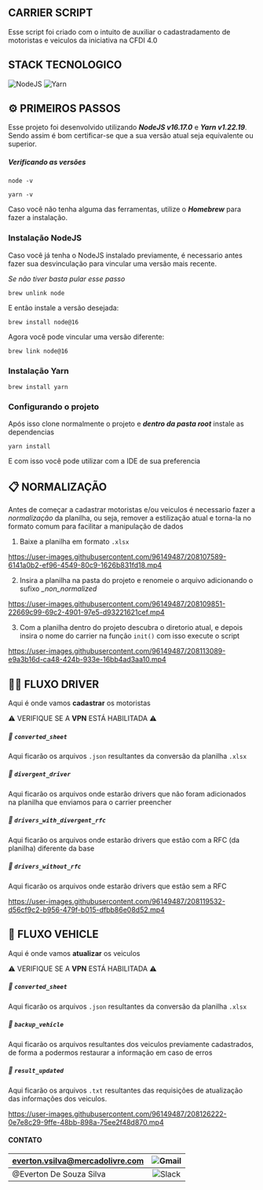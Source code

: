 ## CARRIER SCRIPT
Esse script foi criado com o intuito de auxiliar o cadastradamento de motoristas e veiculos da iniciativa na CFDI 4.0

## STACK TECNOLOGICO
![NodeJS](https://img.shields.io/badge/node.js-6DA55F?style=for-the-badge&logo=node.js&logoColor=white)
![Yarn](https://img.shields.io/badge/yarn-%232C8EBB.svg?style=for-the-badge&logo=yarn&logoColor=white)

## :gear: PRIMEIROS PASSOS
Esse projeto foi desenvolvido utilizando ***NodeJS v16.17.0*** e ***Yarn v1.22.19***. Sendo assim é bom certificar-se que a sua versão atual seja equivalente ou superior.

##### Verificando as versões
<pre><code>node -v</code></pre>

<pre><code>yarn -v</code></pre>

Caso você não tenha alguma das ferramentas, utilize o ***Homebrew*** para fazer a instalação.

### Instalação NodeJS
Caso você já tenha o NodeJS instalado previamente, é necessario antes fazer sua desvinculação para vincular uma versão mais recente.

*Se não tiver basta pular esse passo*
<pre><code>brew unlink node</code></pre>

E então instale a versão desejada:
<pre><code>brew install node@16</code></pre>


Agora você pode vincular uma versão diferente:
<pre><code>brew link node@16</code></pre>


### Instalação Yarn
<pre><code>brew install yarn</code></pre>


### Configurando o projeto
Após isso clone normalmente o projeto e ***dentro da pasta root*** instale as dependencias
<pre><code>yarn install</code></pre>

E com isso você pode utilizar com a IDE de sua preferencia

## :clipboard: NORMALIZAÇÃO
Antes de começar a cadastrar motoristas e/ou veiculos é necessario fazer a *normalização* da planilha, ou seja, remover a estilização atual e torna-la no formato comum para facilitar a manipulação de dados

1. Baixe a planilha em formato ```.xlsx```

https://user-images.githubusercontent.com/96149487/208107589-6141a0b2-ef96-4549-80c9-1626b831fd18.mp4

2. Insira a planilha na pasta do projeto e renomeie o arquivo adicionando o sufixo *_non_normalized*

https://user-images.githubusercontent.com/96149487/208109851-22669c99-69c2-4901-97e5-d93221621cef.mp4

3. Com a planilha dentro do projeto descubra o diretorio atual, e depois insira o nome do carrier na função ```init()``` com isso execute o script

https://user-images.githubusercontent.com/96149487/208113089-e9a3b16d-ca48-424b-933e-16bb4ad3aa10.mp4


## :pilot: FLUXO DRIVER
Aqui é onde vamos **cadastrar** os motoristas

:warning: VERIFIQUE SE A **VPN** ESTÁ HABILITADA :warning:

##### :file_folder: ```converted_sheet```

Aqui ficarão os arquivos ```.json``` resultantes da conversão da planilha ```.xlsx```

##### :file_folder: ```divergent_driver```

Aqui ficarão os arquivos onde estarão drivers que não foram adicionados na planilha que enviamos para o carrier preencher

##### :file_folder: ```drivers_with_divergent_rfc```

Aqui ficarão os arquivos onde estarão drivers que estão com a RFC (da planilha) diferente da base

##### :file_folder: ```drivers_without_rfc```
Aqui ficarão os arquivos onde estarão drivers que estão sem a RFC

https://user-images.githubusercontent.com/96149487/208119532-d56cf9c2-b956-479f-b015-dfbb86e08d52.mp4

## :truck: FLUXO VEHICLE
Aqui é onde vamos **atualizar** os veiculos

:warning: VERIFIQUE SE A **VPN** ESTÁ HABILITADA :warning:

##### :file_folder: ```converted_sheet```

Aqui ficarão os arquivos ```.json``` resultantes da conversão da planilha ```.xlsx```

##### :file_folder: ```backup_vehicle```

Aqui ficarão os arquivos resultantes dos veiculos previamente cadastrados, de forma a podermos restaurar a informação em caso de erros

##### :file_folder: ```result_updated```

Aqui ficarão os arquivos ```.txt``` resultantes das requisições de atualização das informações dos veiculos.

https://user-images.githubusercontent.com/96149487/208126222-0e7e8c29-9ffe-48bb-898a-75ee2f48d870.mp4


#### CONTATO
| everton.vsilva@mercadolivre.com | ![Gmail](https://img.shields.io/badge/Gmail-D14836?style=for-the-badge&logo=gmail&logoColor=white) |
|---------------------------------|:--------------------------------------------------------------------------------------------------:|
| @Everton De Souza Silva         | ![Slack](https://img.shields.io/badge/Slack-4A154B?style=for-the-badge&logo=slack&logoColor=white) |




